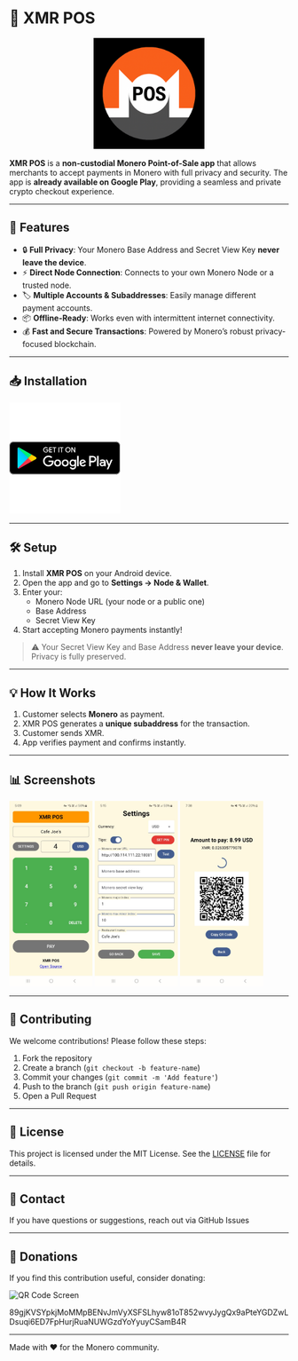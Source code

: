 # 🚀 XMR POS


<p style="text-align: center;">
  <img src="images/logo1.png" alt="XMR POS logo" width="200"/>
</p>


**XMR POS** is a **non-custodial Monero Point-of-Sale app** that allows merchants to accept payments in Monero with full privacy and security. The app is **already available on Google Play**, providing a seamless and private crypto checkout experience.

---

## 📲 Features

- 🔒 **Full Privacy**: Your Monero Base Address and Secret View Key **never leave the device**.
- ⚡ **Direct Node Connection**: Connects to your own Monero Node or a trusted node.
- 🏷️ **Multiple Accounts & Subaddresses**: Easily manage different payment accounts.
- 📦 **Offline-Ready**: Works even with intermittent internet connectivity.
- 💰 **Fast and Secure Transactions**: Powered by Monero’s robust privacy-focused blockchain.

---

## 📥 Installation

<p>
  <a href="https://play.google.com/store/apps/details?id=cl.icripto.xmrpos" target="_blank">
    <img src="images/google-play-badge-logo-svgrepo-com.png" alt="Download XMR POS on Google Play" height="200"/>
  </a>
</p>


---

## 🛠️ Setup

1. Install **XMR POS** on your Android device.
2. Open the app and go to **Settings → Node & Wallet**.
3. Enter your:
    - Monero Node URL (your node or a public one)
    - Base Address
    - Secret View Key
4. Start accepting Monero payments instantly!

> ⚠️ Your Secret View Key and Base Address **never leave your device**. Privacy is fully preserved.

---

## 💡 How It Works


1. Customer selects **Monero** as payment.
2. XMR POS generates a **unique subaddress** for the transaction.
3. Customer sends XMR.
4. App verifies payment and confirms instantly.

---

## 📊 Screenshots

<p>
  <img src="images/pos.png" alt="POS Screen" width="150"/>
  <img src="images/setup.png" alt="Setup Screen" width="150"/>
  <img src="images/qrcode2.png" alt="QR Code Screen" width="150"/>
</p>

---

## 🤝 Contributing

We welcome contributions! Please follow these steps:

1. Fork the repository
2. Create a branch (`git checkout -b feature-name`)
3. Commit your changes (`git commit -m 'Add feature'`)
4. Push to the branch (`git push origin feature-name`)
5. Open a Pull Request

---

## 📄 License

This project is licensed under the MIT License. See the [LICENSE](LICENSE) file for details.

---

## 💬 Contact

If you have questions or suggestions, reach out via GitHub Issues

---

## 💬 Donations

If you find this contribution useful, consider donating:
<p>
<img src="https://i.imgur.com/BZAuKE9.png" alt="QR Code Screen" width="250"/>
</p>
89gjKVSYpkjMoMMpBENvJmVyXSFSLhyw81oT852wvyJygQx9aPteYGDZwLDsuqi6ED7FpHurjRuaNUWGzdYoYyuyCSamB4R


---

Made with ❤️ for the Monero community.
